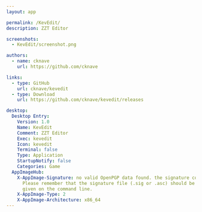 ```yaml
---
layout: app

permalink: /KevEdit/
description: ZZT Editor

screenshots:
  - KevEdit/screenshot.png

authors:
  - name: cknave
    url: https://github.com/cknave

links:
  - type: GitHub
    url: cknave/kevedit
  - type: Download
    url: https://github.com/cknave/kevedit/releases

desktop:
  Desktop Entry:
    Version: 1.0
    Name: KevEdit
    Comment: ZZT Editor
    Exec: kevedit
    Icon: kevedit
    Terminal: false
    Type: Application
    StartupNotify: false
    Categories: Game
  AppImageHub:
    X-AppImage-Signature: no valid OpenPGP data found. the signature could not be verified.
      Please remember that the signature file (.sig or .asc) should be the first file
      given on the command line.
    X-AppImage-Type: 2
    X-AppImage-Architecture: x86_64
---
```

